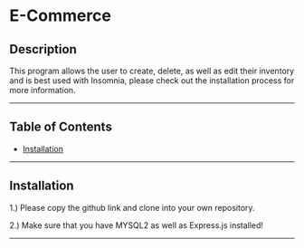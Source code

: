 # E-Commerce

## Description

This program allows the user to create, delete, as well as edit their inventory and is best used with Insomnia, please check out the installation process for more information.

---

## Table of Contents

- [Installation](#installation)




---

## Installation

1.) Please copy the github link and clone into your own repository.

2.) Make sure that you have MYSQL2 as well as Express.js installed!


---

